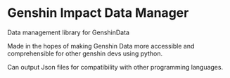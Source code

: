 # Genshin Impact Data Manager
Data management library for GenshinData  

Made in the hopes of making Genshin Data more accessible and  
comprehensible for other genshin devs using python.

Can output Json files for compatibility with other programming languages.
